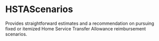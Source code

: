 # HSTAScenarios
Provides straightforward estimates and a recommendation on pursuing fixed or itemized Home Service Transfer Allowance reimbursement scenarios.
